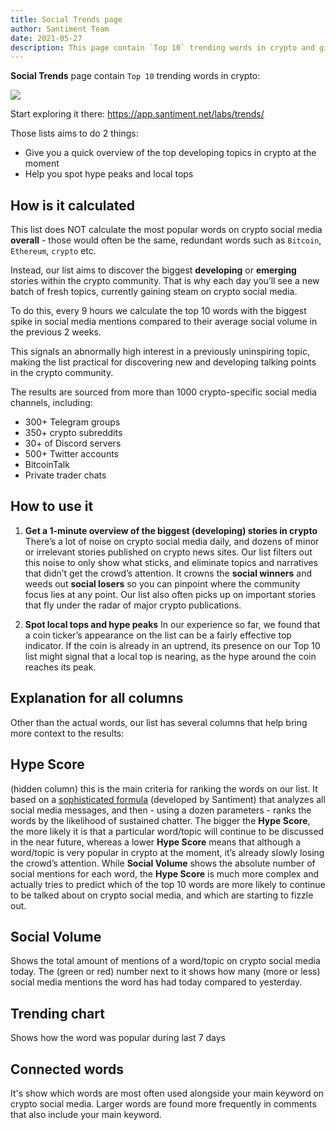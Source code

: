 ```yaml
---
title: Social Trends page
author: Santiment Team
date: 2021-05-27
description: This page contain `Top 10` trending words in crypto and give you a quick overview of the top developing topics in crypto at the moment
---
```


**Social Trends** page contain `Top 10` trending words in crypto:

![](https://user-images.githubusercontent.com/24521041/119869571-0f86f800-bf29-11eb-91dd-2e9e6c4c48d1.png)

Start exploring it there: https://app.santiment.net/labs/trends/

Those lists aims to do 2 things:

- Give you a quick overview of the top developing topics in crypto at the moment
- Help you spot hype peaks and local tops

## How is it calculated

This list does NOT calculate the most popular words on crypto social media **overall** - those would often be the same, redundant
words such as `Bitcoin`, `Ethereum`, `crypto` etc.

Instead, our list aims to discover the biggest **developing**
or **emerging** stories within the crypto community. That is
why each day you’ll see a new batch of fresh topics, currently gaining
steam on crypto social media.

To do this, every 9 hours we calculate the top 10 words with the
biggest spike in social media mentions compared to their average
social volume in the previous 2 weeks.

This signals an abnormally high interest in a previously uninspiring
topic, making the list practical for discovering new and developing
talking points in the crypto community.

The results are sourced from more than 1000 crypto-specific social
media channels, including:
- 300+ Telegram groups
- 350+ crypto subreddits
- 30+ of Discord servers
- 500+ Twitter accounts
- BitcoinTalk
- Private trader chats

## How to use it

1. **Get a 1-minute overview of the biggest (developing) stories in crypto**
There’s a lot of noise on crypto social media daily, and dozens of minor or irrelevant stories published on crypto news sites.
Our list filters out this noise to only show what sticks, and eliminate topics and narratives that didn’t get the crowd’s attention. It crowns the **social winners** and weeds out **social losers** so you can pinpoint where the community focus lies at any point.
Our list also often picks up on important stories that fly under the radar of major crypto publications.

2. **Spot local tops and hype peaks**
In our experience so far, we found that a coin ticker’s appearance on the list can be a fairly effective top indicator.
If the coin is already in an uptrend, its presence on our Top 10 list might signal that a local top is nearing, as the hype around the coin reaches its peak.

## Explanation for all columns

Other than the actual words, our list has several columns that help bring more context to the results:

## Hype Score

(hidden column) this is the main criteria for ranking the words on our list. It based on a [sophisticated formula](/metrics/emerging-trends/#hype-score) (developed by Santiment) that analyzes all social media messages, and then - using a dozen parameters - ranks the words by the likelihood of sustained chatter.
The bigger the **Hype Score**, the more likely it is that a particular word/topic will continue to be discussed in the near future, whereas a lower **Hype Score** means that although a word/topic is very popular in crypto at the moment, it’s already slowly losing the crowd’s attention.
While **Social Volume** shows the absolute number of social mentions for each word, the **Hype Score** is much more complex and actually tries to predict which of the top 10 words are more likely to continue to be talked about on crypto social media, and which are starting to fizzle out.

## Social Volume
Shows the total amount of mentions of a word/topic on crypto social media today. The (green or red) number next to it shows how many (more or less) social media mentions the word has had today compared to yesterday.
## Trending chart
Shows how the word was popular during last 7 days
## Connected words
It's show which words are most often used alongside your main keyword on crypto social media. Larger words are found more frequently in comments that also include your main keyword.
